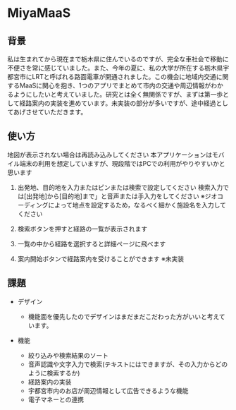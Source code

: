 # MiyaMaaS


## 背景
私は生まれてから現在まで栃木県に住んでいるのですが、完全な車社会で移動に不便さを常に感じていました。また、今年の夏に、私の大学が所在する栃木県宇都宮市にLRTと呼ばれる路面電車が開通されました。この機会に地域内交通に関するMaaSに関心を抱き、1つのアプリでまとめて市内の交通や周辺情報がわかるようにしたいと考えていました。研究とは全く無関係ですが、まずは第一歩として経路案内の実装を進めています。未実装の部分が多いですが、途中経過としてあげさせていただきます。


## 使い方
地図が表示されない場合は再読み込みしてください
本アプリケーションはモバイル端末の利用を想定していますが、現段階ではPCでの利用がやりやすいかと思います


1. 出発地、目的地を入力またはピンまたは検索で設定してください
検索入力では[出発地]から[目的地]まで」と音声または手入力をしてください
※ジオコーディングによって地点を設定するため，なるべく細かく施設名を入力してください

2. 検索ボタンを押すと経路の一覧が表示されます

3. 一覧の中から経路を選択すると詳細ページに飛べます

4. 案内開始ボタンで経路案内を受けることができます
※未実装


## 課題
- デザイン
  - 機能面を優先したのでデザインはまだまだこだわった方がいいと考えています。

- 機能
  - 絞り込みや検索結果のソート
  - 音声認識や文字入力で検索(テキストにはできますが、その入力からどのように検索するか)
  - 経路案内の実装
  - 宇都宮市内のお店が周辺情報として広告できるような機能
  - 電子マネーとの連携
